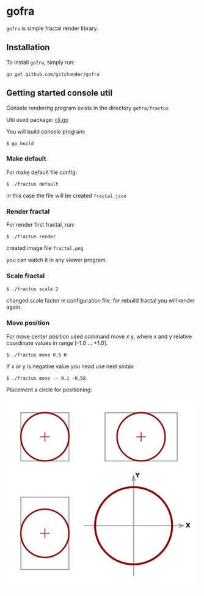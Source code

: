 # gofra

`gofra` is simple fractal render library.

## Installation

To install `gofra`, simply run:
```
go get github.com/gitchander/gofra
```

## Getting started console util

Сonsole rendering program exists in the directory `gofra/fractus`

Util used package: [cli.go](https://github.com/codegangsta/cli)

You will build console program:
```
$ go build
```

### Make default
For make default file config:
```
$ ./fractus default
```
in this case the file will be created `fractal.json`

### Render fractal
For render first fractal, run:
```
$ ./fractus render
```
created image file `fractal.png`

you can watch it in any viewer program.

### Scale fractal

```
$ ./fractus scale 2
```
changed scale factor in configuration file.
for rebuild fractal you will render again.

### Move position

For move center position used command move x y, where x and y relative coordinate values in range [-1.0 ... +1.0].
```
$ ./fractus move 0.5 0
```

If x or y is negative value you nead use next sintax
```
$ ./fractus move -- 0.1 -0.58
```
Placement a circle for positioning:

![Example Output](images/move_coord.png)

